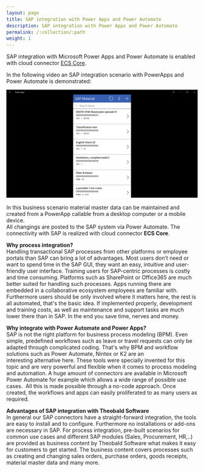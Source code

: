 ```yaml
---
layout: page
title: SAP integration with Power Apps and Power Automate
description: SAP integration with Power Apps and Power Automate
permalink: /:collection/:path
weight: 1
---
```


SAP integration with Microsoft Power Apps and Power Automate is enabled with cloud connector [ECS Core](https://theobald-software.com/en/ecs-core/).

In the following video an SAP integration scenario with PowerApps and Power Automate is demonstrated: 

[![SAP PowerApps Integration Scenario](/img/contents/ecscore/ecscore_powerautomate_integration.png)](https://www.youtube.com/watch?v=Jq2HVK4CJy8&#038;t=3s)


In this business scenario material master data can be maintained and created from a PowerApp callable from a desktop computer or a mobile device. <br>
All changings are posted to the SAP system via Power Automate. The connectivity with SAP is realized with cloud connector **ECS Core**.

**Why process integration?** <br>
Handling transactional SAP processes from other platforms or employee portals than SAP can bring a lot of advantages. 
Most users don’t need or want to spend time in the SAP GUI, they want an easy, intuitive and user-friendly user interface. Training users for SAP-centric processes is costly and time consuming. 
Platforms such as SharePoint or Office365 are much better suited for handling such processes. Apps running there are embedded in a collaborative ecosystem employees are familiar with. 
Furthermore users should be only involved where it matters here, the rest is all automated, that's the basic idea. If implemented properly, development and training costs, 
as well as maintenance and support tasks are much lower there than in SAP. In the end you save time, nerves and money.

**Why integrate with Power Automate and Power Apps?** <br>
SAP is not the right platform for business process modeling (BPM). Even simple, predefined workflows such as leave or travel requests can only be adapted through complicated coding. 
That's why BPM and workflow solutions such as Power Automate, Nintex or K2 are an interesting alternative here. 
These tools were specially invented for this topic and are very powerful and flexible when it comes to process modeling and automation. 
A huge amount of connectors are available in Microsoft Power Automate for example which allows a wide range of possible use cases. 
All this is made possible through a no-code approach. Once created, the workflows and apps can easily proliferated to as many users as required.

**Advantages of SAP integration with Theobald Software** <br>
In general our SAP connectors have a straight-forward integration, the tools are easy to install and to configure. 
Furthermore no installations or add-ons are necessary in SAP. For process integration, pre-built scenarios for common use cases and different SAP modules (Sales, Procurement, HR,..) are provided as business content by Theobald Software 
what makes it easy for customers to get started. The business content covers processes such as creating and changing sales orders, purchase orders, goods receipts, material master data and many more.
